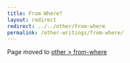 ```yaml
---
title: From Where?
layout: redirect
redirect: ../../other/from-where
permalink: /other-writings/from-where/
---
```


Page moved to [other > from-where](/other/from-where)
